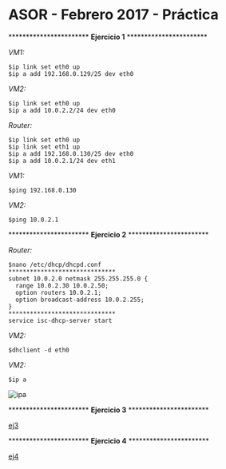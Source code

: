 # ASOR - Febrero 2017 - Práctica

*********************** **Ejercicio 1** ***********************

*VM1:*
<pre>
<code>$ip link set eth0 up
$ip a add 192.168.0.129/25 dev eth0
</code></pre>

*VM2:*
<pre>
<code>$ip link set eth0 up
$ip a add 10.0.2.2/24 dev eth0
</code></pre>

*Router:*
<pre>
<code>$ip link set eth0 up
$ip link set eth1 up
$ip a add 192.168.0.130/25 dev eth0
$ip a add 10.0.2.1/24 dev eth1
</code></pre>

*VM1:*
<pre>
<code>$ping 192.168.0.130
</code></pre>

*VM2:*
<pre>
<code>$ping 10.0.2.1
</code></pre>

*********************** **Ejercicio 2** ***********************

*Router:*
<pre>
<code>$nano /etc/dhcp/dhcpd.conf
******************************
subnet 10.0.2.0 netmask 255.255.255.0 {
  range 10.0.2.30 10.0.2.50;
  option routers 10.0.2.1;
  option broadcast-address 10.0.2.255;
}
******************************
service isc-dhcp-server start
</code></pre>

*VM2:*
<pre>
<code>$dhclient -d eth0
</code></pre>

*VM2:*
<pre>
<code>$ip a
</code></pre>

![ipa](imágenes/ipa.png)

*********************** **Ejercicio 3** ***********************

[ej3](ej3.c)

*********************** **Ejercicio 4** ***********************

[ej4](ej4.c)
